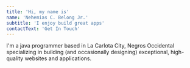 ```yaml
---
title: 'Hi, my name is'
name: 'Nehemias C. Belong Jr.'
subtitle: 'I enjoy build great apps'
contactText: 'Get In Touch'
---
```


I'm a java programmer based in La Carlota City, Negros Occidental specializing in building (and occasionally designing) exceptional, high-quality websites and applications.
